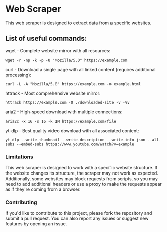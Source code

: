 # Web Scraper

This web scraper is designed to extract data from a specific websites.

## List of useful commands:
wget - Complete website mirror with all resources:
```
wget -r -np -k -p -U "Mozilla/5.0" https://example.com
```

curl - Download a single page with all linked content (requires additional processing):
```
curl -L -A "Mozilla/5.0" https://example.com -o example.html
```

httrack - Most comprehensive website mirror:
```
httrack https://example.com -O ./downloaded-site -v -%v
```

aria2 - High-speed download with multiple connections:
```
aria2c -x 16 -s 16 -k 1M https://example.com/file
```

yt-dlp - Best quality video download with all associated content:
```
yt-dlp --write-thumbnail --write-description --write-info-json --all-subs --embed-subs https://www.youtube.com/watch?v=example
```


### Limitations

This web scraper is designed to work with a specific website structure. If the website changes its structure, the scraper may not work as expected. Additionally, some websites may block requests from scripts, so you may need to add additional headers or use a proxy to make the requests appear as if they're coming from a browser.

### Contributing

If you'd like to contribute to this project, please fork the repository and submit a pull request. You can also report any issues or suggest new features by opening an issue.
